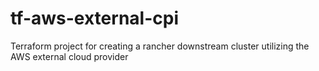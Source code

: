 # tf-aws-external-cpi
Terraform project for creating a rancher downstream cluster utilizing the AWS external cloud provider
